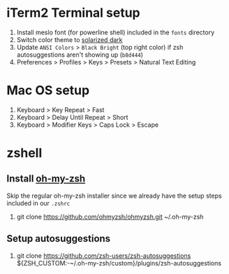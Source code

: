 # iTerm2 Terminal setup
1. Install meslo font (for powerline shell) included in the `fonts` directory
2. Switch color theme to [solarized dark](https://github.com/altercation/solarized/tree/master/iterm2-colors-solarized)
3. Update `ANSI Colors` > `Black Bright` (top right color) if zsh autosuggestions aren't showing up (`b8d444`)
3. Preferences > Profiles > Keys > Presets > Natural Text Editing

# Mac OS setup
1. Keyboard > Key Repeat > Fast
1. Keyboard > Delay Until Repeat > Short
1. Keyboard > Modifier Keys > Caps Lock > Escape

# zshell
## Install [oh-my-zsh](https://ohmyz.sh/)
Skip the regular oh-my-zsh installer since we already have the setup steps included in our `.zshrc`

1. git clone https://github.com/ohmyzsh/ohmyzsh.git ~/.oh-my-zsh

## Setup autosuggestions
1.  git clone https://github.com/zsh-users/zsh-autosuggestions ${ZSH_CUSTOM:-~/.oh-my-zsh/custom}/plugins/zsh-autosuggestions

